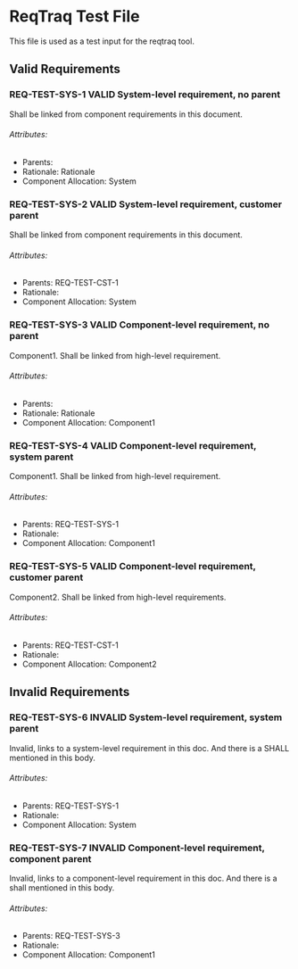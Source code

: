 # ReqTraq Test File

This file is used as a test input for the reqtraq tool.

## Valid Requirements

### REQ-TEST-SYS-1 VALID System-level requirement, no parent

Shall be linked from component requirements in this document.

###### Attributes:
- Parents:
- Rationale: Rationale
- Component Allocation: System

### REQ-TEST-SYS-2 VALID System-level requirement, customer parent

Shall be linked from component requirements in this document.

###### Attributes:
- Parents: REQ-TEST-CST-1
- Rationale:
- Component Allocation: System

### REQ-TEST-SYS-3 VALID Component-level requirement, no parent

Component1. Shall be linked from high-level requirement.

###### Attributes:
- Parents:
- Rationale: Rationale
- Component Allocation: Component1

### REQ-TEST-SYS-4 VALID Component-level requirement, system parent

Component1. Shall be linked from high-level requirement.

###### Attributes:
- Parents: REQ-TEST-SYS-1
- Rationale:
- Component Allocation: Component1

### REQ-TEST-SYS-5 VALID Component-level requirement, customer parent

Component2. Shall be linked from high-level requirements.

###### Attributes:
- Parents: REQ-TEST-CST-1
- Rationale:
- Component Allocation: Component2

## Invalid Requirements

### REQ-TEST-SYS-6 INVALID System-level requirement, system parent

Invalid, links to a system-level requirement in this doc. And there is a SHALL mentioned in this body.

###### Attributes:
- Parents: REQ-TEST-SYS-1
- Rationale:
- Component Allocation: System

### REQ-TEST-SYS-7 INVALID Component-level requirement, component parent

Invalid, links to a component-level requirement in this doc. And there is a shall mentioned in this body.

###### Attributes:
- Parents: REQ-TEST-SYS-3
- Rationale:
- Component Allocation: Component1
